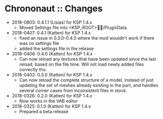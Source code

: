 # Chrononaut :: Changes

* 2018-0803: 0.4.1.1 (Lisias) for KSP 1.4.x
	+ Moved Settings file into <KSP_ROOT>/PluginData.
* 2018-0407: 0.4.1 (Katten) for KSP 1.4.x
	+ fixed an issue in 0.3.0-0.4.0 where the mod wouldn't work if there was no settings file
	+ added the settings file in the release
* 2018-0406: 0.4.0 (Katten) for KSP 1.4.x
	+ Can now reload any textures that have been updated since the last reload, based on the file time. Will not load newly added files correctly tho.
* 2018-0402: 0.3.0 (Katten) for KSP 1.4.x
	+ Can now reload the complete structure of a model, instead of just updating the set of meshes already existing in the part, and handles several corner cases from inconsistent files in stock.
* 2018-0326: 0.2.0 (Katten) for KSP 1.4.x
	+ Now works in the VAB editor
* 2018-0325: 0.1.0 (Katten) for KSP 1.4.x
	+ Prepared a beta release

